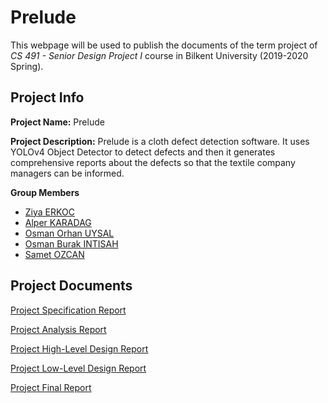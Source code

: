 # Prelude

This webpage will be used to publish the documents of the term project of *CS 491 - Senior Design Project I* course in Bilkent University (2019-2020 Spring).

## Project Info

**Project Name:** Prelude

**Project Description:** Prelude is a cloth defect detection software. It uses YOLOv4 Object Detector to detect defects and then it generates comprehensive reports about the defects so that the textile company managers can be informed.


**Group Members**
- [Ziya ERKOC](https://github.com/Rgtemze)
- [Alper KARADAG](https://github.com/alperkaradag)
- [Osman Orhan UYSAL](https://github.com/orhanuysal)
- [Osman Burak INTISAH](https://github.com/burakintisah)
- [Samet OZCAN](https://github.com/sametbilkent)

## Project Documents
[Project Specification Report](https://github.com/alperkaradag/alperkaradag.github.io/raw/master/Project%20Specification%20Report.pdf)

[Project Analysis Report](https://github.com/alperkaradag/alperkaradag.github.io/raw/master/Analysis%20Report.pdf)

[Project High-Level Design Report](https://github.com/alperkaradag/alperkaradag.github.io/raw/master/High%20Level%20Design.pdf)

[Project Low-Level Design Report](https://github.com/alperkaradag/alperkaradag.github.io/raw/master/Low-Level%20Design%20Report.pdf)

[Project Final Report](https://github.com/alperkaradag/alperkaradag.github.io/raw/master/Final%20Report.pdf)
